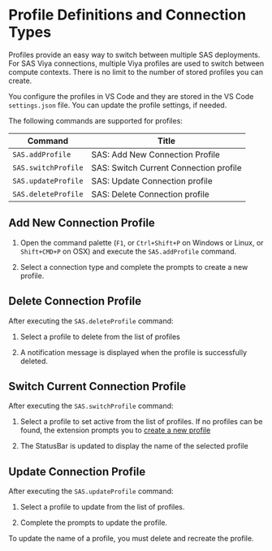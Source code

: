 # Profile Definitions and Connection Types

Profiles provide an easy way to switch between multiple SAS deployments. For SAS Viya connections, multiple Viya profiles are used to switch between compute contexts. There is no limit to the number of stored profiles you can create.

You configure the profiles in VS Code and they are stored in the VS Code `settings.json` file. You can update the profile settings, if needed.

The following commands are supported for profiles:

| Command             | Title                                  |
| ------------------- | -------------------------------------- |
| `SAS.addProfile`    | SAS: Add New Connection Profile        |
| `SAS.switchProfile` | SAS: Switch Current Connection profile |
| `SAS.updateProfile` | SAS: Update Connection profile         |
| `SAS.deleteProfile` | SAS: Delete Connection profile         |

## Add New Connection Profile

1. Open the command palette (`F1`, or `Ctrl+Shift+P` on Windows or Linux, or `Shift+CMD+P` on OSX) and execute the `SAS.addProfile` command.

2. Select a connection type and complete the prompts to create a new profile.

## Delete Connection Profile

After executing the `SAS.deleteProfile` command:

1. Select a profile to delete from the list of profiles

2. A notification message is displayed when the profile is successfully deleted.

## Switch Current Connection Profile

After executing the `SAS.switchProfile` command:

1. Select a profile to set active from the list of profiles. If no profiles can be found, the extension prompts you to [create a new profile](#add-new-connection-profile)

2. The StatusBar is updated to display the name of the selected profile

## Update Connection Profile

After executing the `SAS.updateProfile` command:

1. Select a profile to update from the list of profiles.

2. Complete the prompts to update the profile.

To update the name of a profile, you must delete and recreate the profile.
